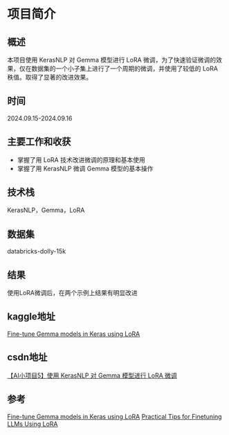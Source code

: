 # 项目简介

## 概述
本项目使用 KerasNLP 对 Gemma 模型进行 LoRA 微调，为了快速验证微调的效果，仅在数据集的一个小子集上进行了一个周期的微调，并使用了较低的 LoRA 秩值。取得了显著的改进效果。

## 时间
2024.09.15-2024.09.16

## 主要工作和收获
- 掌握了用 LoRA 技术改进微调的原理和基本使用
- 掌握了用 KerasNLP 微调 Gemma 模型的基本操作

## 技术栈
KerasNLP，Gemma，LoRA

##  数据集
databricks-dolly-15k

## 结果
使用LoRA微调后，在两个示例上结果有明显改进

## kaggle地址
[Fine-tune Gemma models in Keras using LoRA](https://www.kaggle.com/code/chenxucool/fine-tune-gemma-models-in-keras-using-lora)

## csdn地址
[【AI小项目5】使用 KerasNLP 对 Gemma 模型进行 LoRA 微调](https://blog.csdn.net/weixin_43221845/article/details/142299446?sharetype=blogdetail&sharerId=142299446&sharerefer=PC&sharesource=weixin_43221845&spm=1011.2480.3001.8118)

## 参考
[Fine-tune Gemma models in Keras using LoRA](https://www.kaggle.com/code/nilaychauhan/fine-tune-gemma-models-in-keras-using-lora)
[Practical Tips for Finetuning LLMs Using LoRA](https://magazine.sebastianraschka.com/p/practical-tips-for-finetuning-llms)

